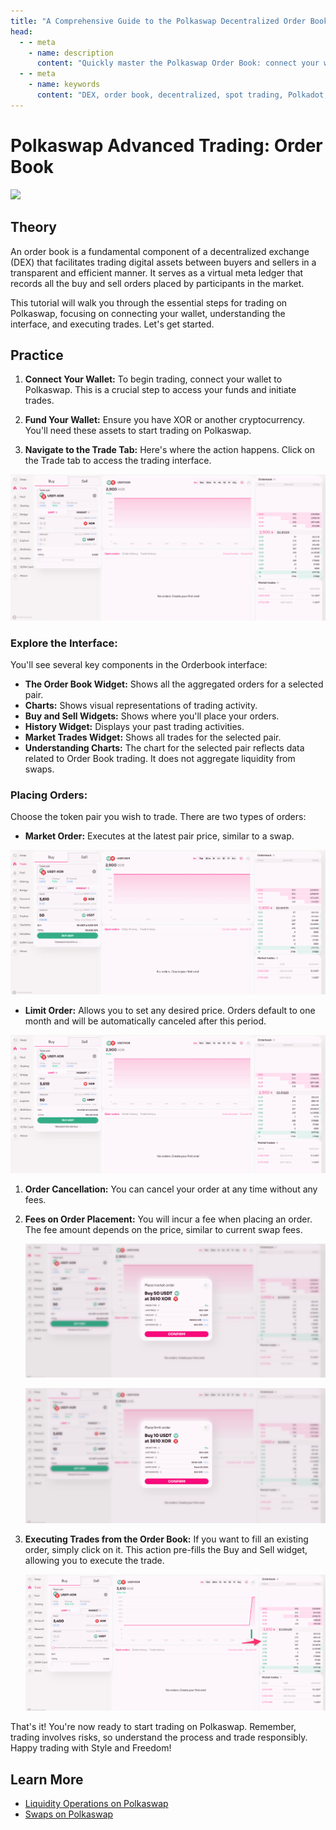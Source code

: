 ```yaml
---
title: "A Comprehensive Guide to the Polkaswap Decentralized Order Book | SORA Docs"
head:
  - - meta
    - name: description
      content: "Quickly master the Polkaswap Order Book: connect your wallet, navigate the DEX, and trade effectively. Learn the order book interface for efficient decentralized trading."
  - - meta
    - name: keywords
      content: "DEX, order book, decentralized, spot trading, Polkadot, limit order"
---
```


# Polkaswap Advanced Trading: Order Book

![](.gitbook/assets/polkaswap-orderbook-tutorial-hero.png)

## Theory

An order book is a fundamental component of a decentralized exchange (DEX) that facilitates trading digital assets between buyers and sellers in a transparent and efficient manner. It serves as a virtual meta ledger that records all the buy and sell orders placed by participants in the market.

This tutorial will walk you through the essential steps for trading on Polkaswap, focusing on connecting your wallet, understanding the interface, and executing trades. Let's get started.

## Practice

1. **Connect Your Wallet:** To begin trading, connect your wallet to Polkaswap. This is a crucial step to access your funds and initiate trades.

2. **Fund Your Wallet:** Ensure you have XOR or another cryptocurrency. You'll need these assets to start trading on Polkaswap.

3. **Navigate to the Trade Tab:** Here's where the action happens. Click on the Trade tab to access the trading interface.

![](.gitbook/assets/polkaswap-orderbook-interface.png)

### Explore the Interface:

You'll see several key components in the Orderbook interface:

- **The Order Book Widget:** Shows all the aggregated orders for a selected pair.
- **Charts:** Shows visual representations of trading activity.
- **Buy and Sell Widgets:** Shows where you'll place your orders.
- **History Widget:** Displays your past trading activities.
- **Market Trades Widget:** Shows all trades for the selected pair.
- **Understanding Charts:** The chart for the selected pair reflects data related to Order Book trading. It does not aggregate liquidity from swaps.

### Placing Orders:

Choose the token pair you wish to trade. There are two types of orders:

- **Market Order:** Executes at the latest pair price, similar to a swap.

![](.gitbook/assets/polkaswap-orderbook-market.png)

- **Limit Order:** Allows you to set any desired price. Orders default to one month and will be automatically canceled after this period.

![](.gitbook/assets/polkaswap-orderbook-limit.png)

1. **Order Cancellation:** You can cancel your order at any time
   without any fees.

2. **Fees on Order Placement:** You will incur a fee when placing an
   order. The fee amount depends on the price, similar to current
   swap fees.

   ![](.gitbook/assets/polkaswap-orderbook-market-fees.png)

   ![](.gitbook/assets/polkaswap-orderbook-limit-fees.png)

3. **Executing Trades from the Order Book:** If you want to fill an
   existing order, simply click on it. This action pre-fills the Buy
   and Sell widget, allowing you to execute the trade.

   ![](.gitbook/assets/polkaswap-orderbook-execute-trade.png)

That's it! You're now ready to start trading on Polkaswap. Remember, trading involves risks, so understand the process and trade responsibly. Happy trading with Style and Freedom!

## Learn More

- [Liquidity Operations on Polkaswap](/provide-liquidity-to-xyk-pools-polkaswap)
- [Swaps on Polkaswap](/swap-polkaswap)

